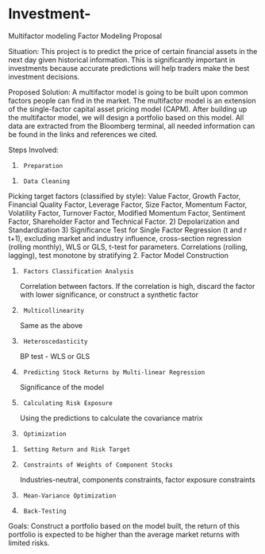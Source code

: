 # Investment-
Multifactor modeling 
Factor Modeling Proposal

Situation: This project is to predict the price of certain financial assets in the next day given historical information. This is significantly important in investments because accurate predictions will help traders make the best investment decisions.
	
Proposed Solution: A multifactor model is going to be built upon common factors people can find in the market. The multifactor model is an extension of the single-factor capital asset pricing model (CAPM). After building up the multifactor model, we will design a portfolio based on this model. All data are extracted from the Bloomberg terminal, all needed information can be found in the links and references we cited.

Steps Involved:
1.   	Preparation
1)  	Data Cleaning
Picking target factors (classified by style): Value Factor, Growth Factor, Financial Quality Factor, Leverage Factor, Size Factor, Momentum Factor, Volatility Factor, Turnover Factor, Modified Momentum Factor, Sentiment Factor, Shareholder Factor and Technical Factor.
2)  	Depolarization and Standardization
3)  	Significance Test for Single Factor
Regression (t and r t+1), excluding market and industry influence, cross-section regression (rolling monthly), WLS or GLS, t-test for parameters.
Correlations (rolling, lagging), test monotone by stratifying
2.   	Factor Model Construction
1)  	Factors Classification Analysis
	Correlation between factors. If the correlation is high, discard the factor with lower significance, or construct a synthetic factor
2)  	Multicollinearity
	Same as the above
3)  	Heteroscedasticity
	BP test - WLS or GLS
4)  	Predicting Stock Returns by Multi-linear Regression
	Significance of the model
5)  	Calculating Risk Exposure
	Using the predictions to calculate the covariance matrix
3.   	Optimization
1)  	Setting Return and Risk Target
2)  	Constraints of Weights of Component Stocks
	Industries-neutral, components constraints, factor exposure constraints
3)  	Mean-Variance Optimization
4)  	Back-Testing

Goals: Construct a portfolio based on the model built, the return of this portfolio is expected to be higher than the average market returns with limited risks.
